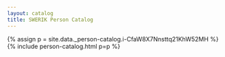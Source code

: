 ```yaml
---
layout: catalog
title: SWERIK Person Catalog
---
```

{% assign p = site.data._person-catalog.i-CfaW8X7Nnsttq21KhW52MH %}
{% include person-catalog.html p=p %}


